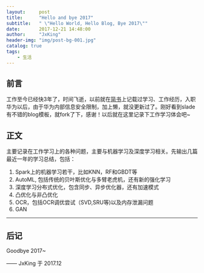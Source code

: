 ```yaml
---
layout:     post
title:      "Hello and bye 2017"
subtitle:   " \"Hello World, Hello Blog, Bye 2017\""
date:       2017-12-21 14:48:00
author:     "JxKing"
header-img: "img/post-bg-001.jpg"
catalog: true
tags:
    - 生活
---
```



## 前言

工作至今已经快3年了，时间飞逝，以前就在[简书](http://www.jianshu.com/u/e4ef312d540c)上记载过学习、工作经历，入职华为以后，由于华为内部信息安全限制，加上懒，就没更新过了。刚好看到slade有不错的blog模板，就fork了下，感谢！以后就在这里记录下工作学习体会吧~


## 正文
主要记录在工作学习上的各种问题，主要与机器学习及深度学习相关。先输出几篇最近一年的学习总结，包括：

1. Spark上的机器学习若干，比如KNN，RF和GBDT等
2. AutoML, 包括传统的贝叶斯优化与多臂老虎机，还有新的强化学习
3. 深度学习分布式优化，包含同步、异步优化器，还有加速模式
4. 凸优化与非凸优化
5. OCR，包括OCR调优尝试（SVD,SRU等)以及内存泄漏问题
6. GAN

---


## 后记

Goodbye 2017~

—— JxKing 于 2017.12


